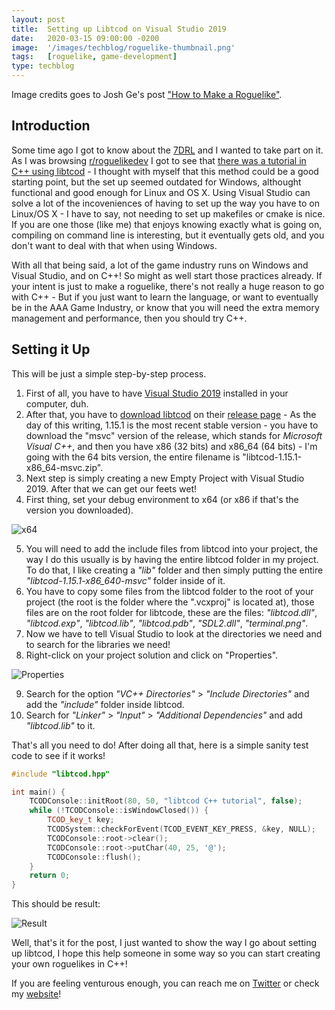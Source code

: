 ```yaml
---
layout: post
title:  Setting up Libtcod on Visual Studio 2019
date:   2020-03-15 09:00:00 -0200
image:  '/images/techblog/roguelike-thumbnail.png'
tags:   [roguelike, game-development]
type: techblog
---
```



Image credits goes to Josh Ge's post ["How to Make a Roguelike"](https://www.gamasutra.com/blogs/JoshGe/20181029/329512/How_to_Make_a_Roguelike.php).

## Introduction

Some time ago I got to know about the [7DRL](https://7drl.com/) and I wanted to take part on it. As I was browsing [r/roguelikedev](https://www.reddit.com/r/roguelikedev/) I got to see that [there was a tutorial in C++ using libtcod](http://www.roguebasin.com/index.php?title=Complete_roguelike_tutorial_using_C%2B%2B_and_libtcod_-_part_1:_setting_up) - I thought with myself that this method could be a good starting point, but the set up seemed outdated for Windows, althought functional and good enough for Linux and OS X. Using Visual Studio can solve a lot of the incoveniences of having to set up the way you have to on Linux/OS X - I have to say, not needing to set up makefiles or cmake is nice. If you are one those (like me) that enjoys knowing exactly what is going on, compiling on command line is interesting, but it eventually gets old, and you don't want to deal with that when using Windows.

With all that being said, a lot of the game industry runs on Windows and Visual Studio, and on C++! So might as well start those practices already. If your intent is just to make a roguelike, there's not really a huge reason to go with C++ - But if you just want to learn the language, or want to eventually be in the AAA Game Industry, or know that you will need the extra memory management and performance, then you should try C++.

## Setting it Up

This will be just a simple step-by-step process.

1. First of all, you have to have [Visual Studio 2019](https://visualstudio.microsoft.com/downloads/) installed in your computer, duh.
2. After that, you have to [download libtcod](https://github.com/libtcod/libtcod) on their [release page](https://github.com/libtcod/libtcod/releases) - As the day of this writing, 1.15.1 is the most recent stable version - you have to download the "msvc" version of the release, which stands for *Microsoft Visual C++*, and then you have x86 (32 bits) and x86_64 (64 bits) - I'm going with the 64 bits version, the entire filename is "libtcod-1.15.1-x86_64-msvc.zip".
3. Next step is simply creating a new Empty Project with Visual Studio 2019. After that we can get our feets wet!
4. First thing, set your debug environment to x64 (or x86 if that's the version you downloaded).

![x64]({{site.baseurl}}/images/techblog/libtcodsetup/x64.png)

5. You will need to add the include files from libtcod into your project, the way I do this usually is by having the entire libtcod folder in my project. To do that, I like creating a *"lib"* folder and then simply putting the entire *"libtcod-1.15.1-x86_640-msvc"* folder inside of it.
6. You have to copy some files from the libtcod folder to the root of your project (the root is the folder where the ".vcxproj" is located at), those files are on the root folder for libtcode, these are the files: *"libtcod.dll"*, *"libtcod.exp"*, *"libtcod.lib"*, *"libtcod.pdb"*, *"SDL2.dll"*, *"terminal.png"*.
7. Now we have to tell Visual Studio to look at the directories we need and to search for the libraries we need!
8. Right-click on your project solution and click on "Properties".

![Properties]({{site.baseurl}}/images/techblog/libtcodsetup/properties.png)

9. Search for the option *"VC++ Directories"* > *"Include Directories"* and add the *"include"* folder inside libtcod.
10. Search for *"Linker"* > *"Input"* > *"Additional Dependencies"* and add *"libtcod.lib"* to it.

That's all you need to do! After doing all that, here is a simple sanity test code to see if it works!

```cpp
#include "libtcod.hpp"

int main() {
    TCODConsole::initRoot(80, 50, "libtcod C++ tutorial", false);
    while (!TCODConsole::isWindowClosed()) {
        TCOD_key_t key;
        TCODSystem::checkForEvent(TCOD_EVENT_KEY_PRESS, &key, NULL);
        TCODConsole::root->clear();
        TCODConsole::root->putChar(40, 25, '@');
        TCODConsole::flush();
    }
    return 0;
}
```

This should be result:

![Result]({{site.baseurl}}/images/techblog/libtcodsetup/result.png)

Well, that's it for the post, I just wanted to show the way I go about setting up libtcod, I hope this help someone in some way so you can start creating your own roguelikes in C++!

If you are feeling venturous enough, you can reach me on [Twitter](http://twitter.com/guilhermepo2) or check my [website](http://gueepo.me/)!
